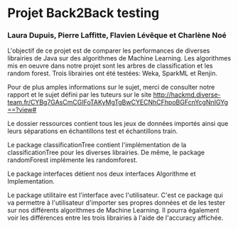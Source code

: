 # Projet Back2Back testing

### Laura Dupuis, Pierre Laffitte, Flavien Lévêque et Charlène Noé

L'objectif de ce projet est de comparer les performances de diverses librairies de Java sur des algorithmes de Machine Learning. Les algorithmes mis en oeuvre dans notre projet sont les arbres de classification et les random forest. Trois librairies ont été testées: Weka, SparkML et Renjin. 

Pour de plus amples informations sur le sujet, merci de consulter notre rapport et le sujet défini par les tuteurs sur le site http://hackmd.diverse-team.fr/CYBg7GAsCmCGIFoTAKyMgTgBwCYECNhCFhpoBGFcnYcgNnIGYg==?view#

Le dossier ressources contient tous les jeux de données importés ainsi que leurs séparations en échantillons test et échantillons train. 

Le package classificationTree contient l'implémentation de la classificationTree pour les diverses librairies. De même, le package randomForest implémente les randomforest.  

Le package interfaces détient nos deux interfaces Algorithme et Implementation. 

Le package utilitaire est l'interface avec l'utilisateur. C'est ce package qui va permettre à l'utilisateur d'importer ses propres données et de les tester sur nos différents algorithmes de Machine Learning. Il pourra également voir les différences entre les trois librairies à l'aide de l'accuracy affichée. 
